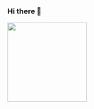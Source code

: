 ### Hi there 👋

<div>
  <a href="https://github.com/CoNnEcT500BR">
  <img height="180em" src="https://github-readme-stats.vercel.app/api?username=CoNnEcT500BR&show_icons=true&theme=dracula&include_all_commits=true&count_private=true", "https://github-readme-stats.vercel.app/api/top-langs/?username=CoNnEcT500BR&layout=compact&langs_count=7&theme=dracula"/>
</div>
